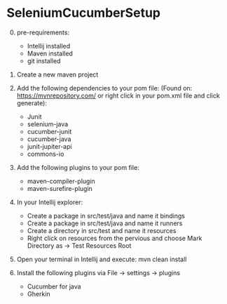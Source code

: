 # SeleniumCucumberSetup

0. pre-requirements:
    - Intellij installed 
    - Maven installed 
    - git installed

1. Create a new maven project

2. Add the following dependencies to your pom file:
   (Found on: https://mvnrepository.com/ or right click in your pom.xml file and click generate):
   - Junit 
   - selenium-java 
   - cucumber-junit 
   - cucumber-java 
   - junit-jupiter-api 
   - commons-io

3. Add the following plugins to your pom file: 
    - maven-compiler-plugin 
    - maven-surefire-plugin

4. In your Intellij explorer:
    - Create a package in src/test/java and name it bindings 
    - Create a package in src/test/java and name it runners 
    - Create a directory in src/test and name it resources 
    - Right click on resources from the pervious and choose Mark Directory as -> Test Resources Root

5. Open your terminal in Intellij and execute: mvn clean install

6. Install the following plugins via File -> settings -> plugins 
    - Cucumber for java 
    - Gherkin
